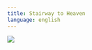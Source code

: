 ```yaml
---
title: Stairway to Heaven
language: english
---
```


<a href="/images/wat/stairway.jpg" class="fresco center" data-fresco-group="thumbnail" data-fresco-options="ui: 'inside', thumbnails: false"><img src="/previews/wat/stairway.jpg"/></a>